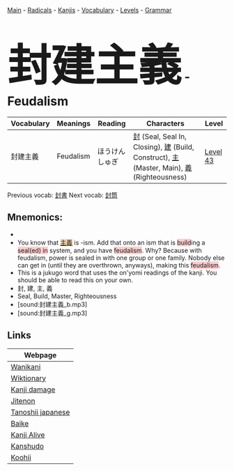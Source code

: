 <style> bigfont {font-size: 100px}</style>
[Main](../README.md) -
[Radicals](../radicals.md) -
[Kanjis](../kanjis.md) -
[Vocabulary](../vocabulary.md) -
[Levels](../levels.md) -
[Grammar](../grammar.md)
# <bigfont> 封建主義</bigfont> - Feudalism 

| Vocabulary | Meanings | Reading | Characters | Level |
| --- | --- | --- | --- | --- |
| 封建主義 | Feudalism | ほうけんしゅぎ |  [封](../kanjis/封.md) (Seal, Seal In, Closing), [建](../kanjis/建.md) (Build, Construct), [主](../kanjis/主.md) (Master, Main), [義](../kanjis/義.md) (Righteousness) | [Level 43](../levels/wk_level43.md) |

Previous vocab: [封書](封書.md) Next vocab: [封筒](封筒.md) 

## Mnemonics:

* 
* You know that <span style="background-color:#fed8b1"> [主義](https://jisho.org/search/主義)</span> is -ism. Add that onto an ism that is <span style="background-color:#ffcccb"> build</span>ing a <span style="background-color:#ffcccb"> seal(ed) in</span> system, and you have <span style="background-color:#ffcccb"> feudalism</span>. Why? Because with feudalism, power is sealed in with one group or one family. Nobody else can get in (until they are overthrown, anyways), making this <span style="background-color:#ffcccb"> feudalism</span>.
* This is a jukugo word that uses the on'yomi readings of the kanji. You should be able to read this on your own.
* 封, 建, 主, 義
* Seal, Build, Master, Righteousness
* [sound:封建主義_b.mp3]
* [sound:封建主義_g.mp3]


## Links 

| Webpage |
| --- |
| [Wanikani          ](https://www.wanikani.com/kanji/封建主義) |
| [Wiktionary        ](https://en.wiktionary.org/wiki/封建主義) |
| [Kanji damage      ](http://www.kanjidamage.com/kanji/search?utf8=✓&q=封建主義) |
| [Jitenon           ](https://jitenon.com/kanji/封建主義) |
| [Tanoshii japanese ](https://www.tanoshiijapanese.com/dictionary/kanji.cfm?k=封建主義) |
| [Baike             ](https://baike.baidu.com/item/封建主義) |
| [Kanji Alive       ](https://app.kanjialive.com/封建主義) |
| [Kanshudo          ](https://www.kanshudo.com/searchmn?q=封建主義) |
| [Koohii            ](https://kanji.koohii.com/study/kanji/封建主義) |
